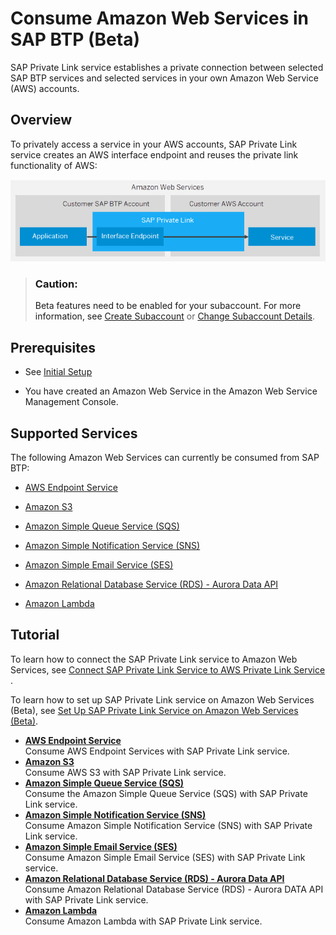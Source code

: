 <!-- loio575341947b854a82a9f3ba2bc6b1b6cc -->

# Consume Amazon Web Services in SAP BTP \(Beta\)

SAP Private Link service establishes a private connection between selected SAP BTP services and selected services in your own Amazon Web Service \(AWS\) accounts.



<a name="loio575341947b854a82a9f3ba2bc6b1b6cc__section_ky5_rwr_45b"/>

## Overview

To privately access a service in your AWS accounts, SAP Private Link service creates an AWS interface endpoint and reuses the private link functionality of AWS:

 ![](images/Private_Link-Scenario_2_c2a38ec.png) 

> ### Caution:  
> Beta features need to be enabled for your subaccount. For more information, see [Create Subaccount](https://help.sap.com/docs/BTP/65de2977205c403bbc107264b8eccf4b/05280a123d3044ae97457a25b3013918.html) or [Change Subaccount Details](https://help.sap.com/docs/BTP/65de2977205c403bbc107264b8eccf4b/567d4a84bfdc428f8f3640e07261f73a.html).



<a name="loio575341947b854a82a9f3ba2bc6b1b6cc__section_b45_53s_45b"/>

## Prerequisites

-   See [Initial Setup](https://help.sap.com/docs/PRIVATE_LINK/42acd88cb4134ba2a7d3e0e62c9fe6cf/f2dce1d43acb4771beee7304b464041e.html?locale=en-US&version=CLOUD)

-   You have created an Amazon Web Service in the Amazon Web Service Management Console.



<a name="loio575341947b854a82a9f3ba2bc6b1b6cc__section_sqx_fjs_45b"/>

## Supported Services

The following Amazon Web Services can currently be consumed from SAP BTP:

-   [AWS Endpoint Service](aws-endpoint-service-6d1453b.md)

-   [Amazon S3](amazon-s3-b7b0e39.md)

-   [Amazon Simple Queue Service \(SQS\)](amazon-simple-queue-service-sqs-cfad39f.md)

-   [Amazon Simple Notification Service \(SNS\)](amazon-simple-notification-service-sns-a0ba5f2.md)

-   [Amazon Simple Email Service \(SES\)](amazon-simple-email-service-ses-a6d40f2.md)

-   [Amazon Relational Database Service \(RDS\) - Aurora Data API](amazon-relational-database-service-rds-aurora-data-api-cf3528f.md)

-   [Amazon Lambda](amazon-lambda-45e272a.md)



<a name="loio575341947b854a82a9f3ba2bc6b1b6cc__section_kzz_tjs_45b"/>

## Tutorial

To learn how to connect the SAP Private Link service to Amazon Web Services, see [Connect SAP Private Link Service to AWS Private Link Service](https://developers.sap.com/tutorials/private-link-aws.html) .

To learn how to set up SAP Private Link service on Amazon Web Services \(Beta\), see [Set Up SAP Private Link Service on Amazon Web Services \(Beta\)](https://developers.sap.com/tutorials/private-link-service-onboarding-aws.html).

-   **[AWS Endpoint Service](aws-endpoint-service-6d1453b.md "Consume AWS Endpoint Services with SAP Private Link service.")**  
Consume AWS Endpoint Services with SAP Private Link service.
-   **[Amazon S3](amazon-s3-b7b0e39.md "Consume AWS S3 with SAP Private Link service.")**  
Consume AWS S3 with SAP Private Link service.
-   **[Amazon Simple Queue Service \(SQS\)](amazon-simple-queue-service-sqs-cfad39f.md "Consume the Amazon Simple Queue Service (SQS) with SAP Private Link
			service.")**  
Consume the Amazon Simple Queue Service \(SQS\) with SAP Private Link service.
-   **[Amazon Simple Notification Service \(SNS\)](amazon-simple-notification-service-sns-a0ba5f2.md "Consume Amazon Simple Notification Service (SNS) with SAP Private Link
			service.")**  
Consume Amazon Simple Notification Service \(SNS\) with SAP Private Link service.
-   **[Amazon Simple Email Service \(SES\)](amazon-simple-email-service-ses-a6d40f2.md "Consume Amazon Simple Email Service (SES) with SAP Private Link
		service.")**  
Consume Amazon Simple Email Service \(SES\) with SAP Private Link service.
-   **[Amazon Relational Database Service \(RDS\) - Aurora Data API](amazon-relational-database-service-rds-aurora-data-api-cf3528f.md "Consume Amazon Relational Database Service (RDS) - Aurora DATA API with SAP
			Private Link service.")**  
Consume Amazon Relational Database Service \(RDS\) - Aurora DATA API with SAP Private Link service.
-   **[Amazon Lambda](amazon-lambda-45e272a.md "Consume Amazon Lambda with SAP Private Link service.")**  
Consume Amazon Lambda with SAP Private Link service.


